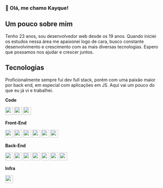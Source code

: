 ### 👋 Olá, me chamo Kayque!


## Um pouco sobre mim

Tenho 23 anos, sou desenvolvedor web desde os 19 anos. 
Quando iniciei os estudos nessa área me apaixonei logo de cara, busco constante desenvolvimento e crescimento com as mais diversas tecnologias.
Espero que possamos nos ajudar e crescer juntos.

## Tecnologias

Proficionalmente sempre fui dev full stack, porém com uma paixão maior por back end, em especial com aplicações em JS.
Aqui vai um pouco do que eu já vi e trabalhei.

**Code**

<img src="https://cdn.jsdelivr.net/gh/devicons/devicon/icons/eslint/eslint-original.svg" width="25"/> <img src="https://cdn.jsdelivr.net/gh/devicons/devicon/icons/github/github-original.svg" width="25"/> <img src="https://cdn.jsdelivr.net/gh/devicons/devicon/icons/git/git-original.svg" width="25"/>

**Front-End**

<img src="https://cdn.jsdelivr.net/gh/devicons/devicon/icons/html5/html5-original.svg" width="25"/> <img src="https://cdn.jsdelivr.net/gh/devicons/devicon/icons/css3/css3-original-wordmark.svg" width="25" /> <img src="https://cdn.jsdelivr.net/gh/devicons/devicon/icons/sass/sass-original.svg" width="25"/> <img src="https://cdn.jsdelivr.net/gh/devicons/devicon/icons/javascript/javascript-original.svg" width="25"/> <img src="https://cdn.jsdelivr.net/gh/devicons/devicon/icons/react/react-original.svg" width="25"/> <img src="https://cdn.jsdelivr.net/gh/devicons/devicon/icons/redux/redux-original.svg" width="25"/>

**Back-End**

<img src="https://cdn.jsdelivr.net/gh/devicons/devicon/icons/php/php-original.svg" width="25"/> <img src="https://cdn.jsdelivr.net/gh/devicons/devicon/icons/nodejs/nodejs-original-wordmark.svg" width="25"/> <img src="https://cdn.jsdelivr.net/gh/devicons/devicon/icons/nestjs/nestjs-plain.svg" width="25"/> <img src="https://cdn.jsdelivr.net/gh/devicons/devicon/icons/express/express-original-wordmark.svg" width="25"/> <img src="https://cdn.jsdelivr.net/gh/devicons/devicon/icons/graphql/graphql-plain.svg" width="25"/> <img src="https://cdn.jsdelivr.net/gh/devicons/devicon/icons/mysql/mysql-original.svg" width="25"/> <img src="https://cdn.jsdelivr.net/gh/devicons/devicon/icons/postgresql/postgresql-original.svg" width="25"/>

**Infra**

<img src="https://cdn.jsdelivr.net/gh/devicons/devicon/icons/docker/docker-original.svg" width="25"/>
          

<!--
**Kmaxyns/Kmaxyns** is a ✨ _special_ ✨ repository because its `README.md` (this file) appears on your GitHub profile.

Here are some ideas to get you started:

- 🔭 I’m currently working on ...
- 🌱 I’m currently learning ...
- 👯 I’m looking to collaborate on ...
- 🤔 I’m looking for help with ...
- 💬 Ask me about ...
- 📫 How to reach me: ...
- 😄 Pronouns: ...
- ⚡ Fun fact: ...
-->
